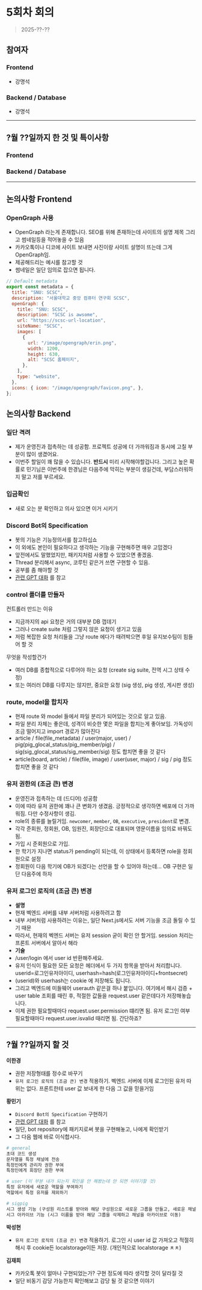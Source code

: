 # 5회차 회의  
> 2025-??-??

## 참여자

### Frontend
- 강명석  

### Backend / Database
- 강명석  

---

## ?월 ??일까지 한 것 및 특이사항

### Frontend

### Backend / Database

---

## 논의사항 Frontend

### OpenGraph 사용
- OpenGraph 라는게 존재합니다. SEO를 위해 존재하는데 사이트의 설명 제목 그리고 썸네일등을 적어놓을 수 있음
- 카카오톡이나 디코에 사이트 보내면 사진이랑 사이트 설명이 뜨는데 그게 OpenGraph임.
- 제공해드리는 예시를 참고할 것
- 썸네일은 일단 임의로 잡으면 됩니다. 

```js
// Default metadata
export const metadata = {
  title: "SNU: SCSC",
  description: "서울대학교 중앙 컴퓨터 연구회 SCSC",
  openGraph: {
    title: "SNU: SCSC",
    description: "SCSC is awsome",
    url: "https://scsc-url-location",
    siteName: "SCSC",
    images: [
      {
        url: "/image/opengraph/erin.png",
        width: 1200,
        height: 630,
        alt: "SCSC 홈페이지",
      },
    ],
    type: "website",
  },
  icons: { icon: "/image/opengraph/favicon.png", },
};
```

## 논의사항 Backend

### 일단 격려

- 제가 운영진과 접촉하는 데 성공함. 프로젝트 성공에 더 가까워짐과 동시에 고칠 부분이 많이 생겼어요.
- 이번주 할일이 꽤 많을 수 있습니다. **반드시** 미리 시작해야할겁니다. 그리고 높은 확률로 민기님은 이번주에 한경님은 다음주에 막히는 부분이 생길건데, 부담스러워하지 말고 저를 부르세요.

### 입금확인

- 새로 오는 분 확인하고 의사 있으면 이거 시키기  

### Discord Bot의 Specification

- 봇의 기능은 기능정의서를 참고하십쇼
- 이 외에도 본인이 필요하다고 생각하는 기능을 구현해주면 매우 고맙겠다
- 앞전에서도 말했었지만, 패키지처럼 사용할 수 있었으면 좋겠음.
- Thread 분리해서 async, 코루틴 같은거 쓰면 구현할 수 있음.  
- 공부를 좀 해야할 것  
- [관련 GPT 대화](https://chatgpt.com/share/683a7381-9a6c-8009-a643-e71dd4e1e120) 를 참고

### control 폴더를 만들자

컨트롤러 만드는 이유
- 지금까지의 api 요청은 거의 대부분 DB 껍데기
- 그러나 create suite 처럼 그렇지 않은 요청이 생기고 있음
- 저럼 복잡한 요청 처리들을 그냥 route 에다가 때려박으면 후일 유지보수팀이 힘들어 할 것

무엇을 작성할건가
- 여러 DB를 종합적으로 다루어야 하는 요청 (create sig suite, 전역 시그 상태 수정)
- 또는 여러러 DB를 다루지는 않지만, 중요한 요청 (sig 생성, pig 생성, 게시판 생성)

### route, model을 합치자

- 현재 route 와 model 들에서 파일 분리가 되어있는 것으로 알고 있음.
- 파일 분리 자체는 좋은데, 성격이 비슷한 몇은 파일을 합치는게 좋아보임. 가독성이 조금 떨어지고 import 경로가 많아진다
- article / file(file_metadata) / user(major, user) / pig(pig_glocal_status/pig_member/pig) / sig(sig_glocal_status/sig_member/sig) 정도 합치면 좋을 것 같다
- article(board, article) / file(file, image) / user(user, major) / sig / pig 정도 합치면 좋을 것 같다

### 유저 권한의 (조금 큰) 변경

- 운영진과 접촉하는 데 (드디어) 성공함
- 이에 따라 유저 권한에 꽤나 큰 변화가 생겼음. 긍정적으로 생각하면 배포에 더 가까워짐. 다만 수정사항이 생김.
- role의 종류를 늘릴거임. `newcomer`, `member`, `OB`, `executive`, `president`로 변경.
- 각각 준회원, 정회원, OB, 임원진, 회장단으로 대표되며 영문이름을 임의로 바꿔도 됨.
- 가입 시 준회원으로 가입.
- 한 학기가 지나면 status가 pending이 되는데, 이 상태에서 등록하면 role을 정회원으로 설정
- 정회원이 다음 학기에 OB가 되겠다는 선언을 할 수 있어야 하는데... OB 구현은 일단 다음주에 하자

### 유저 로그인 로직의 (조금 큰) 변경

- **설명**
- 현재 벡엔드 서버를 내부 서버처럼 사용하려고 함
- 내부 서버처럼 사용하려는 이유는, 일단 Next.js에서도 서버 기능을 조금 돌릴 수 있기 때문
- 따라서, 현재의 벡엔드 서버는 유저 session 굳이 확인 안 할거임. session 처리는 프론트 서버에서 알아서 해라
- **기술**
- /user/login 에서 user id 반환해주세요.
- 유저 인식이 필요한 모든 요청은 헤더에서 두 가지 항목을 받아서 처리합니다. userid=로그인유저아이디, userhash=hash(로그인유저아이디+frontsecret)
- (userid)와 userhash는 cookie 에 저장해도 됩니다.
- 그리고 벡엔드에 미들웨어 userauth 같은걸 하나 붙입니다. 여기에서 해시 검증 + user table 조회를 때린 후, 적절한 값들을 request.user 같은데다가 저장해놓습니다.
- 이제 권한 필요할때마다 request.user.permission 떄리면 됨. 유저 로그인 여부 필요할때마다 request.user.isvalid 때리면 됨. 간단하죠? 

---

## ?월 ??일까지 할 것

**이한경**
- 권한 저장형태를 정수로 바꾸기
- `유저 로그인 로직의 (조금 큰) 변경` 적용하기. 벡엔드 서버에 이제 로그인된 유저 따위는 없다. 프론트한테 user 값 보내게 한 다음 그 값을 믿을거임

**황민기**
- `Discord Bot의 Specification` 구현하기
- [관련 GPT 대화](https://chatgpt.com/share/683a7381-9a6c-8009-a643-e71dd4e1e120) 를 참고
- 일단, bot repository에 패키지로써 봇을 구현해놓고, 나에게 확인받기  
- 그 다음 웹에 바로 이식합시다.  
  
```py
# general
초대 코드 생성
문자열을 특정 채널에 전송
특정인에게 관리자 권한 부여
특정인에게 회장단 권한 부여

# user (이 부분 내가 되는지 확인을 안 해봤는데 안 되면 이야기할 것)
특정 유저에세 새로운 역할을 부여하기
역할에서 특정 유저를 제외하기

# sigpig
시그 생성 기능 (구성원 리스트를 받아와 해당 구성원으로 새로운 그룹을 만들고, 새로운 채널 생성)
시그 아카이브 기능 (시그 이름을 받아 해당 그룹을 삭제하고 채널을 아카이브로 이동)
```

**박성현**
- `유저 로그인 로직의 (조금 큰) 변경` 적용하기. 로그인 시 user id 값 가져오고 적절히 해시 후 cookie든 localstorage이든 저장. (개인적으로 localstorage ㅊㅊ)

**김재희**
- 카카오톡 봇이 얼마나 구현되었는가? 구현 정도에 따라 생각할 것이 달라질 것
- 일단 비동기 감당 가능한지 확인해보고 감당 될 것 같으면 이야기
